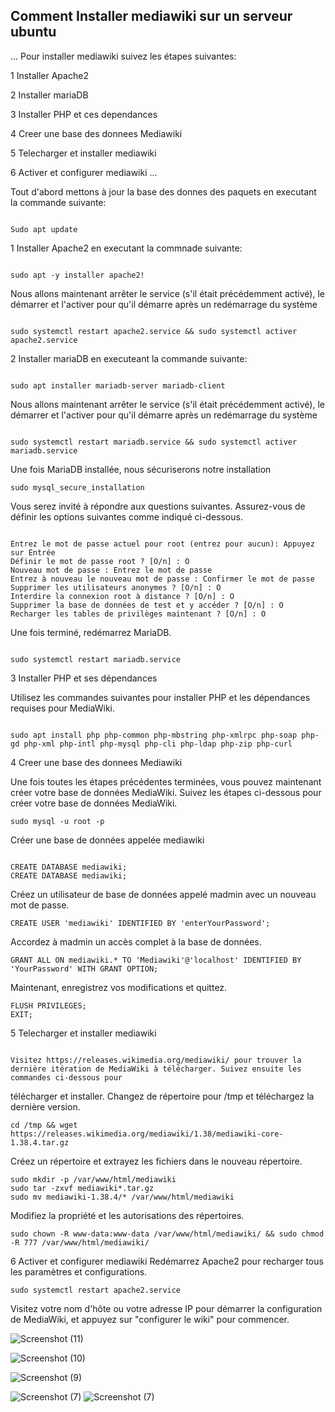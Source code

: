 ## Comment Installer mediawiki sur un serveur ubuntu

...
Pour installer mediawiki suivez les étapes suivantes:

1 Installer Apache2

2 Installer mariaDB

3 Installer PHP et ces dependances

4 Creer une base des donnees Mediawiki

5 Telecharger et installer mediawiki

6 Activer et configurer mediawiki
...

Tout d'abord mettons à jour la base des donnes des paquets en executant la commande suivante:
~~~

Sudo apt update
~~~


1 Installer Apache2 en executant la commnade suivante:
~~~

sudo apt -y installer apache2!
~~~





Nous allons maintenant arrêter le service (s'il était précédemment activé), le démarrer et l'activer pour qu'il démarre après un redémarrage du système
~~~

sudo systemctl restart apache2.service && sudo systemctl activer apache2.service
~~~


2 Installer mariaDB en executeant la commande suivante:
~~~

sudo apt installer mariadb-server mariadb-client
~~~



Nous allons maintenant arrêter le service (s'il était précédemment activé), le démarrer et l'activer pour qu'il démarre après un redémarrage du système
~~~

sudo systemctl restart mariadb.service && sudo systemctl activer mariadb.service
~~~



Une fois MariaDB installée, nous sécuriserons notre installation
~~~
sudo mysql_secure_installation
~~~


Vous serez invité à répondre aux questions suivantes. Assurez-vous de définir les options suivantes comme indiqué ci-dessous.
~~~

Entrez le mot de passe actuel pour root (entrez pour aucun): Appuyez sur Entrée
Définir le mot de passe root ? [O/n] : O
Nouveau mot de passe : Entrez le mot de passe
Entrez à nouveau le nouveau mot de passe : Confirmer le mot de passe
Supprimer les utilisateurs anonymes ? [O/n] : O
Interdire la connexion root à distance ? [O/n] : O
Supprimer la base de données de test et y accéder ? [O/n] : O
Recharger les tables de privilèges maintenant ? [O/n] : O
~~~


Une fois terminé, redémarrez MariaDB.
~~~

sudo systemctl restart mariadb.service
~~~


3 Installer PHP et ses dépendances

Utilisez les commandes suivantes pour installer PHP et les dépendances requises pour MediaWiki.
~~~

sudo apt install php php-common php-mbstring php-xmlrpc php-soap php-gd php-xml php-intl php-mysql php-cli php-ldap php-zip php-curl
~~~

4 Creer une base des donnees Mediawiki

Une fois toutes les étapes précédentes terminées, vous pouvez maintenant créer votre base de données MediaWiki. Suivez les étapes ci-dessous pour créer votre base de données MediaWiki.
~~~
sudo mysql -u root -p
~~~


Créer une base de données appelée mediawiki
~~~

CREATE DATABASE mediawiki;
CREATE DATABASE mediawiki;
~~~


Créez un utilisateur de base de données appelé madmin avec un nouveau mot de passe.
~~~
CREATE USER 'mediawiki' IDENTIFIED BY 'enterYourPassword';
~~~


Accordez à madmin un accès complet à la base de données.
~~~
GRANT ALL ON mediawiki.* TO 'Mediawiki'@'localhost' IDENTIFIED BY 'YourPassword' WITH GRANT OPTION;
~~~

Maintenant, enregistrez vos modifications et quittez.
~~~
FLUSH PRIVILEGES;
EXIT;
~~~


5 Telecharger et installer mediawiki
~~~

Visitez https://releases.wikimedia.org/mediawiki/ pour trouver la dernière itération de MediaWiki à télécharger. Suivez ensuite les commandes ci-dessous pour 

~~~
télécharger et installer. Changez de répertoire pour /tmp et téléchargez la dernière version.
~~~
cd /tmp && wget https://releases.wikimedia.org/mediawiki/1.38/mediawiki-core-1.38.4.tar.gz
~~~

Créez un répertoire et extrayez les fichiers dans le nouveau répertoire.
~~~
sudo mkdir -p /var/www/html/mediawiki
sudo tar -zxvf mediawiki*.tar.gz
sudo mv mediawiki-1.38.4/* /var/www/html/mediawiki
~~~

Modifiez la propriété et les autorisations des répertoires.
~~~
sudo chown -R www-data:www-data /var/www/html/mediawiki/ && sudo chmod -R 777 /var/www/html/mediawiki/
~~~

6 Activer et configurer mediawiki
Redémarrez Apache2 pour recharger tous les paramètres et configurations.
~~~
sudo systemctl restart apache2.service
~~~


Visitez votre nom d'hôte ou votre adresse IP pour démarrer la configuration de MediaWiki, et appuyez sur "configurer le wiki" pour commencer.

![Screenshot (11)](https://user-images.githubusercontent.com/106841177/207717999-ad36af72-cb5e-4b33-bb0e-1383ac228daa.png)

![Screenshot (10)](https://user-images.githubusercontent.com/106841177/207718096-5ed9a6c0-5107-424b-baed-61f6761a1ba8.png)

![Screenshot (9)](https://user-images.githubusercontent.com/106841177/207720817-5c317a20-8af1-4a79-b379-d3e3cb34821e.png)

![Screenshot (7)](https://user-images.githubusercontent.com/106841177/207726191-302ac9d1-9942-4939-96f5-0e62653ae6fe.png)
![Screenshot (7)](https://user-images.githubusercontent.com/106841177/207726317-3c867335-2d0e-4e67-88a1-5dfe0711659f.png)

